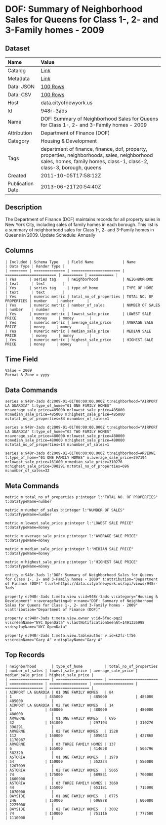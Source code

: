 # DOF: Summary of Neighborhood Sales for Queens for Class 1-, 2- and 3-Family homes - 2009

## Dataset

| Name | Value |
| :--- | :---- |
| Catalog | [Link](https://catalog.data.gov/dataset/dof-summary-of-neighborhood-sales-for-queens-for-class-1-2-and-3-family-homes-2009-db830) |
| Metadata | [Link](https://data.cityofnewyork.us/api/views/948r-3ads) |
| Data: JSON | [100 Rows](https://data.cityofnewyork.us/api/views/948r-3ads/rows.json?max_rows=100) |
| Data: CSV | [100 Rows](https://data.cityofnewyork.us/api/views/948r-3ads/rows.csv?max_rows=100) |
| Host | data.cityofnewyork.us |
| Id | 948r-3ads |
| Name | DOF: Summary of Neighborhood Sales for Queens for Class 1-, 2- and 3-Family homes - 2009 |
| Attribution | Department of Finance (DOF) |
| Category | Housing & Development |
| Tags | department of finance, finance, dof, property, properties, neighborhoods, sales, neighborhood sales, homes, family homes, class-1, class-2, class-3, borough, queens |
| Created | 2011-10-05T17:58:12Z |
| Publication Date | 2013-06-21T20:54:40Z |

## Description

The Department of Finance (DOF) maintains records for all property sales in New York City, including sales of family homes in each borough. This list is a summary of neighborhood sales for Class 1-, 2- and 3-Family homes in Queens in 2009.
Update Schedule: Annually

## Columns

```ls
| Included | Schema Type    | Field Name             | Name                    | Data Type | Render Type |
| ======== | ============== | ====================== | ======================= | ========= | =========== |
| Yes      | series tag     | neighborhood           | NEIGHBORHOOD            | text      | text        |
| Yes      | series tag     | type_of_home           | TYPE OF HOME            | text      | text        |
| Yes      | numeric metric | total_no_of_properties | TOTAL NO. OF PROPERTIES | number    | number      |
| Yes      | numeric metric | number_of_sales        | NUMBER OF SALES         | number    | number      |
| Yes      | numeric metric | lowest_sale_price      | LOWEST SALE PRICE       | money     | money       |
| Yes      | numeric metric | average_sale_price     | AVERAGE SALE PRICE      | money     | money       |
| Yes      | numeric metric | median_sale_price      | MEDIAN SALE PRICE       | money     | money       |
| Yes      | numeric metric | highest_sale_price     | HIGHEST SALE PRICE      | money     | money       |
```

## Time Field

```ls
Value = 2009
Format & Zone = yyyy
```

## Data Commands

```ls
series e:948r-3ads d:2009-01-01T00:00:00.000Z t:neighborhood="AIRPORT LA GUARDIA" t:type_of_home="01 ONE FAMILY HOMES" m:average_sale_price=485000 m:lowest_sale_price=485000 m:median_sale_price=485000 m:highest_sale_price=485000 m:total_no_of_properties=84 m:number_of_sales=1

series e:948r-3ads d:2009-01-01T00:00:00.000Z t:neighborhood="AIRPORT LA GUARDIA" t:type_of_home="02 TWO FAMILY HOMES" m:average_sale_price=480000 m:lowest_sale_price=480000 m:median_sale_price=480000 m:highest_sale_price=480000 m:total_no_of_properties=14 m:number_of_sales=1

series e:948r-3ads d:2009-01-01T00:00:00.000Z t:neighborhood=ARVERNE t:type_of_home="01 ONE FAMILY HOMES" m:average_sale_price=297194 m:lowest_sale_price=161000 m:median_sale_price=310276 m:highest_sale_price=390291 m:total_no_of_properties=696 m:number_of_sales=32
```

## Meta Commands

```ls
metric m:total_no_of_properties p:integer l:"TOTAL NO. OF PROPERTIES" t:dataTypeName=number

metric m:number_of_sales p:integer l:"NUMBER OF SALES" t:dataTypeName=number

metric m:lowest_sale_price p:integer l:"LOWEST SALE PRICE" t:dataTypeName=money

metric m:average_sale_price p:integer l:"AVERAGE SALE PRICE" t:dataTypeName=money

metric m:median_sale_price p:integer l:"MEDIAN SALE PRICE" t:dataTypeName=money

metric m:highest_sale_price p:integer l:"HIGHEST SALE PRICE" t:dataTypeName=money

entity e:948r-3ads l:"DOF: Summary of Neighborhood Sales for Queens for Class 1-, 2- and 3-Family homes - 2009" t:attribution="Department of Finance (DOF)" t:url=https://data.cityofnewyork.us/api/views/948r-3ads

property e:948r-3ads t:meta.view v:id=948r-3ads v:category="Housing & Development" v:averageRating=0 v:name="DOF: Summary of Neighborhood Sales for Queens for Class 1-, 2- and 3-Family homes - 2009" v:attribution="Department of Finance (DOF)"

property e:948r-3ads t:meta.view.owner v:id=5fuc-pqz2 v:screenName="NYC OpenData" v:lastNotificationSeenAt=1491336998 v:displayName="NYC OpenData"

property e:948r-3ads t:meta.view.tableauthor v:id=k2fz-tf56 v:screenName="Gary A" v:displayName="Gary A"
```

## Top Records

```ls
| neighborhood       | type_of_home          | total_no_of_properties | number_of_sales | lowest_sale_price | average_sale_price | median_sale_price | highest_sale_price | 
| ================== | ===================== | ====================== | =============== | ================= | ================== | ================= | ================== | 
| AIRPORT LA GUARDIA | 01 ONE FAMILY HOMES   | 84                     | 1               | 485000            | 485000             | 485000            | 485000             | 
| AIRPORT LA GUARDIA | 02 TWO FAMILY HOMES   | 14                     | 1               | 480000            | 480000             | 480000            | 480000             | 
| ARVERNE            | 01 ONE FAMILY HOMES   | 696                    | 32              | 161000            | 297194             | 310276            | 390291             | 
| ARVERNE            | 02 TWO FAMILY HOMES   | 1528                   | 112             | 160000            | 505043             | 427868            | 1170987            | 
| ARVERNE            | 03 THREE FAMILY HOMES | 137                    | 6               | 165000            | 414658             | 506796            | 582320             | 
| ASTORIA            | 01 ONE FAMILY HOMES   | 1979                   | 54              | 150000            | 552234             | 556000            | 1207099            | 
| ASTORIA            | 02 TWO FAMILY HOMES   | 5665                   | 74              | 175000            | 689831             | 700000            | 1600000            | 
| ASTORIA            | 03 THREE FAMILY HOMES | 3069                   | 44              | 155000            | 653181             | 715000            | 1070000            | 
| BAYSIDE            | 01 ONE FAMILY HOMES   | 8775                   | 246             | 150000            | 606888             | 600000            | 2225000            | 
| BAYSIDE            | 02 TWO FAMILY HOMES   | 3002                   | 74              | 150000            | 751116             | 777500            | 1110000            | 
```